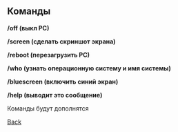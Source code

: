 <h2>Команды</h2>

<b><p>/off (выкл PC)</p></b>

<b><p>/screen (сделать скриншот экрана)</p></b>

<b><p>/reboot (перезагрузить PC)</p></b>

<b><p>/who (узнать операционную систему и имя системы)</p></b>

<b><p>/bluescreen (включить синий экран)</p></b>

<b><p>/help (выводит это сообщение)</p></b>


<p>Команды будут дополнятся</p>



<a href="здесь нужно вставить ссылку, что бы вернутся назад">Back</a>


